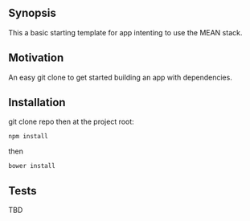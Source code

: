 ## Synopsis

This a basic starting template for app intenting to use the MEAN stack.

## Motivation

An easy git clone to get started building an app with dependencies.

## Installation

git clone repo then at the project root:

`npm install`

then 

`bower install`

## Tests

TBD
